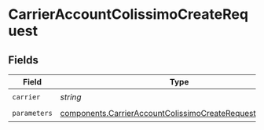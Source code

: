 # CarrierAccountColissimoCreateRequest


## Fields

| Field                                                                                                                                  | Type                                                                                                                                   | Required                                                                                                                               | Description                                                                                                                            | Example                                                                                                                                |
| -------------------------------------------------------------------------------------------------------------------------------------- | -------------------------------------------------------------------------------------------------------------------------------------- | -------------------------------------------------------------------------------------------------------------------------------------- | -------------------------------------------------------------------------------------------------------------------------------------- | -------------------------------------------------------------------------------------------------------------------------------------- |
| `carrier`                                                                                                                              | *string*                                                                                                                               | :heavy_check_mark:                                                                                                                     | N/A                                                                                                                                    | colissimo                                                                                                                              |
| `parameters`                                                                                                                           | [components.CarrierAccountColissimoCreateRequestParameters](../../models/components/carrieraccountcolissimocreaterequestparameters.md) | :heavy_check_mark:                                                                                                                     | N/A                                                                                                                                    |                                                                                                                                        |